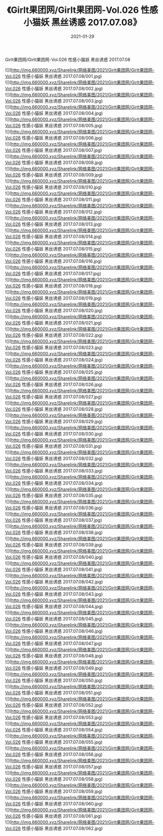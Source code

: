 ﻿---
layout: post
title:  《Girlt果团网/Girlt果团网-Vol.026 性感小猫妖 黑丝诱惑 2017.07.08》
date:   2021-01-29
img: http://img.660000.xyz/Sharelink/网络美图/2021/Girlt果团网/Girlt果团网-Vol.026 性感小猫妖 黑丝诱惑 2017.07.08/000.jpg
categories: [美女, 清纯, 唯美]
---

Girlt果团网/Girlt果团网-Vol.026 性感小猫妖 黑丝诱惑 2017.07.08

 ![](http://img.660000.xyz/Sharelink/网络美图/2021/Girlt果团网/Girlt果团网-Vol.026 性感小猫妖 黑丝诱惑 2017.07.08/001.jpg) <br>![](http://img.660000.xyz/Sharelink/网络美图/2021/Girlt果团网/Girlt果团网-Vol.026 性感小猫妖 黑丝诱惑 2017.07.08/002.jpg) <br>![](http://img.660000.xyz/Sharelink/网络美图/2021/Girlt果团网/Girlt果团网-Vol.026 性感小猫妖 黑丝诱惑 2017.07.08/003.jpg) <br>![](http://img.660000.xyz/Sharelink/网络美图/2021/Girlt果团网/Girlt果团网-Vol.026 性感小猫妖 黑丝诱惑 2017.07.08/004.jpg) <br>![](http://img.660000.xyz/Sharelink/网络美图/2021/Girlt果团网/Girlt果团网-Vol.026 性感小猫妖 黑丝诱惑 2017.07.08/005.jpg) <br>![](http://img.660000.xyz/Sharelink/网络美图/2021/Girlt果团网/Girlt果团网-Vol.026 性感小猫妖 黑丝诱惑 2017.07.08/006.jpg) <br>![](http://img.660000.xyz/Sharelink/网络美图/2021/Girlt果团网/Girlt果团网-Vol.026 性感小猫妖 黑丝诱惑 2017.07.08/007.jpg) <br>![](http://img.660000.xyz/Sharelink/网络美图/2021/Girlt果团网/Girlt果团网-Vol.026 性感小猫妖 黑丝诱惑 2017.07.08/008.jpg) <br>![](http://img.660000.xyz/Sharelink/网络美图/2021/Girlt果团网/Girlt果团网-Vol.026 性感小猫妖 黑丝诱惑 2017.07.08/009.jpg) <br>![](http://img.660000.xyz/Sharelink/网络美图/2021/Girlt果团网/Girlt果团网-Vol.026 性感小猫妖 黑丝诱惑 2017.07.08/010.jpg) <br>![](http://img.660000.xyz/Sharelink/网络美图/2021/Girlt果团网/Girlt果团网-Vol.026 性感小猫妖 黑丝诱惑 2017.07.08/011.jpg) <br>![](http://img.660000.xyz/Sharelink/网络美图/2021/Girlt果团网/Girlt果团网-Vol.026 性感小猫妖 黑丝诱惑 2017.07.08/012.jpg) <br>![](http://img.660000.xyz/Sharelink/网络美图/2021/Girlt果团网/Girlt果团网-Vol.026 性感小猫妖 黑丝诱惑 2017.07.08/013.jpg) <br>![](http://img.660000.xyz/Sharelink/网络美图/2021/Girlt果团网/Girlt果团网-Vol.026 性感小猫妖 黑丝诱惑 2017.07.08/014.jpg) <br>![](http://img.660000.xyz/Sharelink/网络美图/2021/Girlt果团网/Girlt果团网-Vol.026 性感小猫妖 黑丝诱惑 2017.07.08/015.jpg) <br>![](http://img.660000.xyz/Sharelink/网络美图/2021/Girlt果团网/Girlt果团网-Vol.026 性感小猫妖 黑丝诱惑 2017.07.08/016.jpg) <br>![](http://img.660000.xyz/Sharelink/网络美图/2021/Girlt果团网/Girlt果团网-Vol.026 性感小猫妖 黑丝诱惑 2017.07.08/017.jpg) <br>![](http://img.660000.xyz/Sharelink/网络美图/2021/Girlt果团网/Girlt果团网-Vol.026 性感小猫妖 黑丝诱惑 2017.07.08/018.jpg) <br>![](http://img.660000.xyz/Sharelink/网络美图/2021/Girlt果团网/Girlt果团网-Vol.026 性感小猫妖 黑丝诱惑 2017.07.08/019.jpg) <br>![](http://img.660000.xyz/Sharelink/网络美图/2021/Girlt果团网/Girlt果团网-Vol.026 性感小猫妖 黑丝诱惑 2017.07.08/020.jpg) <br>![](http://img.660000.xyz/Sharelink/网络美图/2021/Girlt果团网/Girlt果团网-Vol.026 性感小猫妖 黑丝诱惑 2017.07.08/021.jpg) <br>![](http://img.660000.xyz/Sharelink/网络美图/2021/Girlt果团网/Girlt果团网-Vol.026 性感小猫妖 黑丝诱惑 2017.07.08/022.jpg) <br>![](http://img.660000.xyz/Sharelink/网络美图/2021/Girlt果团网/Girlt果团网-Vol.026 性感小猫妖 黑丝诱惑 2017.07.08/023.jpg) <br>![](http://img.660000.xyz/Sharelink/网络美图/2021/Girlt果团网/Girlt果团网-Vol.026 性感小猫妖 黑丝诱惑 2017.07.08/024.jpg) <br>![](http://img.660000.xyz/Sharelink/网络美图/2021/Girlt果团网/Girlt果团网-Vol.026 性感小猫妖 黑丝诱惑 2017.07.08/025.jpg) <br>![](http://img.660000.xyz/Sharelink/网络美图/2021/Girlt果团网/Girlt果团网-Vol.026 性感小猫妖 黑丝诱惑 2017.07.08/026.jpg) <br>![](http://img.660000.xyz/Sharelink/网络美图/2021/Girlt果团网/Girlt果团网-Vol.026 性感小猫妖 黑丝诱惑 2017.07.08/027.jpg) <br>![](http://img.660000.xyz/Sharelink/网络美图/2021/Girlt果团网/Girlt果团网-Vol.026 性感小猫妖 黑丝诱惑 2017.07.08/028.jpg) <br>![](http://img.660000.xyz/Sharelink/网络美图/2021/Girlt果团网/Girlt果团网-Vol.026 性感小猫妖 黑丝诱惑 2017.07.08/029.jpg) <br>![](http://img.660000.xyz/Sharelink/网络美图/2021/Girlt果团网/Girlt果团网-Vol.026 性感小猫妖 黑丝诱惑 2017.07.08/030.jpg) <br>![](http://img.660000.xyz/Sharelink/网络美图/2021/Girlt果团网/Girlt果团网-Vol.026 性感小猫妖 黑丝诱惑 2017.07.08/031.jpg) <br>![](http://img.660000.xyz/Sharelink/网络美图/2021/Girlt果团网/Girlt果团网-Vol.026 性感小猫妖 黑丝诱惑 2017.07.08/032.jpg) <br>![](http://img.660000.xyz/Sharelink/网络美图/2021/Girlt果团网/Girlt果团网-Vol.026 性感小猫妖 黑丝诱惑 2017.07.08/033.jpg) <br>![](http://img.660000.xyz/Sharelink/网络美图/2021/Girlt果团网/Girlt果团网-Vol.026 性感小猫妖 黑丝诱惑 2017.07.08/034.jpg) <br>![](http://img.660000.xyz/Sharelink/网络美图/2021/Girlt果团网/Girlt果团网-Vol.026 性感小猫妖 黑丝诱惑 2017.07.08/035.jpg) <br>![](http://img.660000.xyz/Sharelink/网络美图/2021/Girlt果团网/Girlt果团网-Vol.026 性感小猫妖 黑丝诱惑 2017.07.08/036.jpg) <br>![](http://img.660000.xyz/Sharelink/网络美图/2021/Girlt果团网/Girlt果团网-Vol.026 性感小猫妖 黑丝诱惑 2017.07.08/037.jpg) <br>![](http://img.660000.xyz/Sharelink/网络美图/2021/Girlt果团网/Girlt果团网-Vol.026 性感小猫妖 黑丝诱惑 2017.07.08/038.jpg) <br>![](http://img.660000.xyz/Sharelink/网络美图/2021/Girlt果团网/Girlt果团网-Vol.026 性感小猫妖 黑丝诱惑 2017.07.08/039.jpg) <br>![](http://img.660000.xyz/Sharelink/网络美图/2021/Girlt果团网/Girlt果团网-Vol.026 性感小猫妖 黑丝诱惑 2017.07.08/040.jpg) <br>![](http://img.660000.xyz/Sharelink/网络美图/2021/Girlt果团网/Girlt果团网-Vol.026 性感小猫妖 黑丝诱惑 2017.07.08/041.jpg) <br>![](http://img.660000.xyz/Sharelink/网络美图/2021/Girlt果团网/Girlt果团网-Vol.026 性感小猫妖 黑丝诱惑 2017.07.08/042.jpg) <br>![](http://img.660000.xyz/Sharelink/网络美图/2021/Girlt果团网/Girlt果团网-Vol.026 性感小猫妖 黑丝诱惑 2017.07.08/043.jpg) <br>![](http://img.660000.xyz/Sharelink/网络美图/2021/Girlt果团网/Girlt果团网-Vol.026 性感小猫妖 黑丝诱惑 2017.07.08/044.jpg) <br>![](http://img.660000.xyz/Sharelink/网络美图/2021/Girlt果团网/Girlt果团网-Vol.026 性感小猫妖 黑丝诱惑 2017.07.08/045.jpg) <br>![](http://img.660000.xyz/Sharelink/网络美图/2021/Girlt果团网/Girlt果团网-Vol.026 性感小猫妖 黑丝诱惑 2017.07.08/046.jpg) <br>![](http://img.660000.xyz/Sharelink/网络美图/2021/Girlt果团网/Girlt果团网-Vol.026 性感小猫妖 黑丝诱惑 2017.07.08/047.jpg) <br>![](http://img.660000.xyz/Sharelink/网络美图/2021/Girlt果团网/Girlt果团网-Vol.026 性感小猫妖 黑丝诱惑 2017.07.08/048.jpg) <br>![](http://img.660000.xyz/Sharelink/网络美图/2021/Girlt果团网/Girlt果团网-Vol.026 性感小猫妖 黑丝诱惑 2017.07.08/049.jpg) <br>![](http://img.660000.xyz/Sharelink/网络美图/2021/Girlt果团网/Girlt果团网-Vol.026 性感小猫妖 黑丝诱惑 2017.07.08/050.jpg) <br>![](http://img.660000.xyz/Sharelink/网络美图/2021/Girlt果团网/Girlt果团网-Vol.026 性感小猫妖 黑丝诱惑 2017.07.08/051.jpg) <br>![](http://img.660000.xyz/Sharelink/网络美图/2021/Girlt果团网/Girlt果团网-Vol.026 性感小猫妖 黑丝诱惑 2017.07.08/052.jpg) <br>![](http://img.660000.xyz/Sharelink/网络美图/2021/Girlt果团网/Girlt果团网-Vol.026 性感小猫妖 黑丝诱惑 2017.07.08/053.jpg) <br>![](http://img.660000.xyz/Sharelink/网络美图/2021/Girlt果团网/Girlt果团网-Vol.026 性感小猫妖 黑丝诱惑 2017.07.08/054.jpg) <br>![](http://img.660000.xyz/Sharelink/网络美图/2021/Girlt果团网/Girlt果团网-Vol.026 性感小猫妖 黑丝诱惑 2017.07.08/055.jpg) <br>![](http://img.660000.xyz/Sharelink/网络美图/2021/Girlt果团网/Girlt果团网-Vol.026 性感小猫妖 黑丝诱惑 2017.07.08/056.jpg) <br>![](http://img.660000.xyz/Sharelink/网络美图/2021/Girlt果团网/Girlt果团网-Vol.026 性感小猫妖 黑丝诱惑 2017.07.08/057.jpg) <br>![](http://img.660000.xyz/Sharelink/网络美图/2021/Girlt果团网/Girlt果团网-Vol.026 性感小猫妖 黑丝诱惑 2017.07.08/058.jpg) <br>![](http://img.660000.xyz/Sharelink/网络美图/2021/Girlt果团网/Girlt果团网-Vol.026 性感小猫妖 黑丝诱惑 2017.07.08/059.jpg) <br>![](http://img.660000.xyz/Sharelink/网络美图/2021/Girlt果团网/Girlt果团网-Vol.026 性感小猫妖 黑丝诱惑 2017.07.08/060.jpg) <br>![](http://img.660000.xyz/Sharelink/网络美图/2021/Girlt果团网/Girlt果团网-Vol.026 性感小猫妖 黑丝诱惑 2017.07.08/061.jpg) <br>![](http://img.660000.xyz/Sharelink/网络美图/2021/Girlt果团网/Girlt果团网-Vol.026 性感小猫妖 黑丝诱惑 2017.07.08/062.jpg) <br>